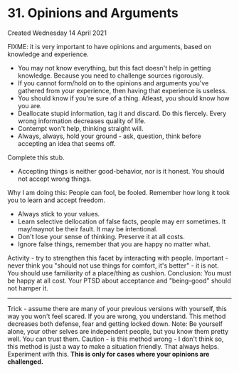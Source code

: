 # 31. Opinions and Arguments
Created Wednesday 14 April 2021

FIXME: it is very important to have opinions and arguments, based on knowledge and experience.

* You may not know everything, but this fact doesn't help in getting knowledge. Because you need to challenge sources rigorously.
* If you cannot form/hold on to the opinions and arguments you've gathered from your experience, then having that experience is useless.
* You should know if you're sure of a thing. Atleast, you should know how you are.
* Deallocate stupid information, tag it and discard. Do this fiercely. Every wrong information decreases quality of life.
* Contempt won't help, thinking straight will.
* Always, always, hold your ground - ask, question, think before accepting an idea that seems off.

Complete this stub.

* Accepting things is neither good-behavior, nor is it honest. You should not accept wrong things.

Why I am doing this:
People can fool, be fooled. Remember how long it took you to learn and accept freedom.

* Always stick to your values.
* Learn selective dellocation of false facts, people may err sometimes. It may/maynot be their fault. It may be intentional.
* Don't lose your sense of thinking. Preserve it at all costs.
* Ignore false things, remember that you are happy no matter what.

Activity - try to strengthen this facet by interacting with people.
Important - never think you "should not use things for comfort, it's better" - it is not. You should use familiarity of a place/thing as cushion.
Conclusion: You must be happy at all cost. Your PTSD about acceptance and "being-good" should not hamper it.

*****

Trick - assume there are many of your previous versions with yourself, this way you won't feel scared. If you are wrong, you understand. This method decreases both defense, fear and getting locked down. Note: Be yourself alone, your other selves are independent people, but you know them pretty well. You can trust them. Caution - is this method wrong - I don't think so, this method is just a way to make a situation friendly. That always helps. Experiment with this. **This is only for cases where your opinions are challenged.**

